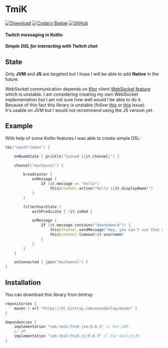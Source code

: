 # TmiK
[![Download](https://api.bintray.com/packages/wooodenleg/maven/TmiK/images/download.svg)](https://bintray.com/wooodenleg/maven/TmiK/_latestVersion)
[![Codacy Badge](https://api.codacy.com/project/badge/Grade/03cd61c9bd1f40a2baf416ae1c84ade6)](https://www.codacy.com/app/wooodenleg/TmiK?utm_source=github.com&amp;utm_medium=referral&amp;utm_content=wooodenleg/TmiK&amp;utm_campaign=Badge_Grade)
[![GitHub](https://img.shields.io/github/license/wooodenleg/TmiK.svg?color=blue)](https://github.com/wooodenleg/TmiK/blob/master/LICENSE)  
#### Twitch messaging in Kotlin
##### Simple DSL for interacting with Twitch chat

## State
Only **JVM** and **JS** are targeted but I hope I will be able to add **Native** in the future.  
  
WebSocket communication depends on [Ktor](https://github.com/ktorio/ktor) client [WebSocket feature](https://ktor.io/clients/websockets.html)
which is unstable. I am considering creating my own WebSocket implementation but I am not sure how well would I be able to do it.   
Because of this fact this library is unstable (follow [this](https://github.com/ktorio/ktor/issues/1119) or [this](https://github.com/ktorio/ktor/issues/1110) issue).  
It's usable on JVM but I would not recommend using the JS version yet.    

## Example
With help of some Kotlin features I was able to create simple DSL:
```kotlin
tmi("oauth:token") {

    onRoomState { println("Joined ${it.channel}") }

    channel("mychannel") {

        broadcaster {
            onMessage {
                if (it.message == "hello")
                    this@channel.action("Hello ${it.displayName}")
            }
        }

        filterUserState {
            withPredicate { !it.isMod }

            onMessage {
                if (it.message.contains("bannedword")) {
                    this@channel.sendMessage("Hey, you can't use that word @${it.displayName}!")
                    this@channel.timeout(it.username)
                }
            }
        }
    }

    onConnected { join("mychannel") }
}
``` 
 
## Installation
You can download this library from bintray
```groovy
repositories {
    maven { url "https://dl.bintray.com/wooodenleg/maven" }
}

dependencies {
    implementation "com.tmik:TmiK-jvm:0.0.3" // For JVM
    // OR
    implementation "com.tmik:TmiK-js:0.0.3" // For Kotlin/JS
}
```

